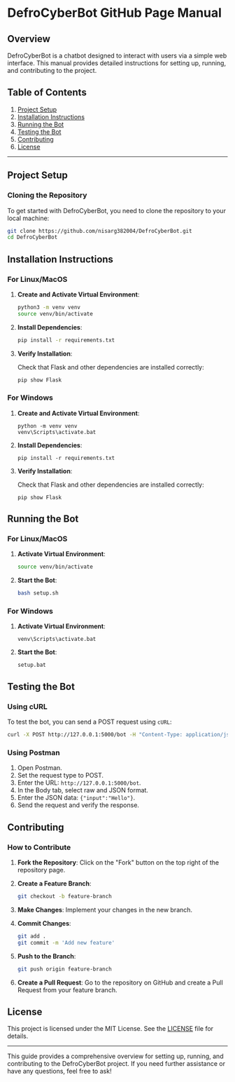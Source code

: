 
# DefroCyberBot GitHub Page Manual

## Overview

DefroCyberBot is a chatbot designed to interact with users via a simple web interface. This manual provides detailed instructions for setting up, running, and contributing to the project.

## Table of Contents

1. [Project Setup](#project-setup)
2. [Installation Instructions](#installation-instructions)
3. [Running the Bot](#running-the-bot)
4. [Testing the Bot](#testing-the-bot)
5. [Contributing](#contributing)
6. [License](#license)

---

## Project Setup

### Cloning the Repository

To get started with DefroCyberBot, you need to clone the repository to your local machine:

```bash
git clone https://github.com/nisarg382004/DefroCyberBot.git
cd DefroCyberBot
```

## Installation Instructions

### For Linux/MacOS

1. **Create and Activate Virtual Environment**:

   ```bash
   python3 -m venv venv
   source venv/bin/activate
   ```

2. **Install Dependencies**:

   ```bash
   pip install -r requirements.txt
   ```

3. **Verify Installation**:

   Check that Flask and other dependencies are installed correctly:

   ```bash
   pip show Flask
   ```

### For Windows

1. **Create and Activate Virtual Environment**:

   ```batch
   python -m venv venv
   venv\Scripts\activate.bat
   ```

2. **Install Dependencies**:

   ```batch
   pip install -r requirements.txt
   ```

3. **Verify Installation**:

   Check that Flask and other dependencies are installed correctly:

   ```batch
   pip show Flask
   ```

## Running the Bot

### For Linux/MacOS

1. **Activate Virtual Environment**:

   ```bash
   source venv/bin/activate
   ```

2. **Start the Bot**:

   ```bash
   bash setup.sh
   ```

### For Windows

1. **Activate Virtual Environment**:

   ```batch
   venv\Scripts\activate.bat
   ```

2. **Start the Bot**:

   ```batch
   setup.bat
   ```

## Testing the Bot

### Using cURL

To test the bot, you can send a POST request using `cURL`:

```bash
curl -X POST http://127.0.0.1:5000/bot -H "Content-Type: application/json" -d '{"input":"Hello"}'
```

### Using Postman

1. Open Postman.
2. Set the request type to POST.
3. Enter the URL: `http://127.0.0.1:5000/bot`.
4. In the Body tab, select raw and JSON format.
5. Enter the JSON data: `{"input":"Hello"}`.
6. Send the request and verify the response.

## Contributing

### How to Contribute

1. **Fork the Repository**: Click on the "Fork" button on the top right of the repository page.
2. **Create a Feature Branch**:

   ```bash
   git checkout -b feature-branch
   ```

3. **Make Changes**: Implement your changes in the new branch.
4. **Commit Changes**:

   ```bash
   git add .
   git commit -m 'Add new feature'
   ```

5. **Push to the Branch**:

   ```bash
   git push origin feature-branch
   ```

6. **Create a Pull Request**: Go to the repository on GitHub and create a Pull Request from your feature branch.

## License

This project is licensed under the MIT License. See the [LICENSE](LICENSE) file for details.

---

This guide provides a comprehensive overview for setting up, running, and contributing to the DefroCyberBot project. If you need further assistance or have any questions, feel free to ask!
